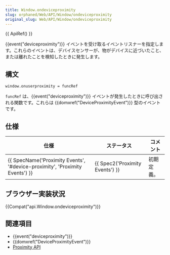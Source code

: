 ```yaml
---
title: Window.ondeviceproximity
slug: orphaned/Web/API/Window/ondeviceproximity
original_slug: Web/API/Window/ondeviceproximity
---
```

{{ ApiRef() }}

{{event("deviceproximity")}} イベントを受け取るイベントリスナーを指定します。これらのイベントは、デバイスセンサーが、物がデバイスに近づいたこと、または離れたことを検知したときに発生します。

## 構文

```
window.onuserproximity = funcRef
```

`funcRef` は、{{event("deviceproximity")}} イベントが発生したときに呼び出される関数です。これらは {{domxref("DeviceProximityEvent")}} 型のイベントです。

## 仕様

| 仕様                                                                                                 | ステータス                               | コメント   |
| ---------------------------------------------------------------------------------------------------- | ---------------------------------------- | ---------- |
| {{ SpecName('Proximity Events', '#device-proximity', 'Proximity Events') }} | {{ Spec2('Proximity Events') }} | 初期定義。 |

## ブラウザー実装状況

{{Compat("api.Window.ondeviceproximity")}}

## 関連項目

- {{event("deviceproximity")}}
- {{domxref("DeviceProximityEvent")}}
- [Proximity API](/ja/docs/WebAPI/Proximity)
